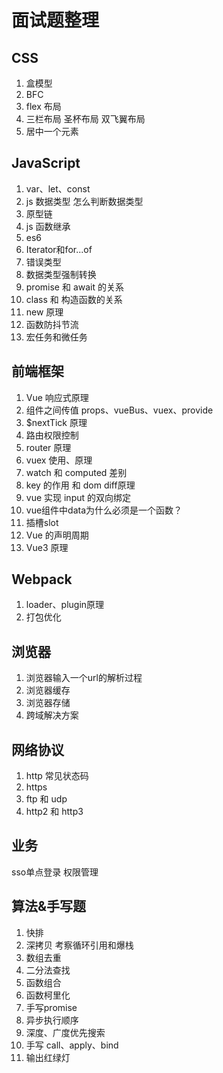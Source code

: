# 面试题整理

## CSS

1. 盒模型
2. BFC
3. flex 布局
4. 三栏布局 圣杯布局 双飞翼布局
5. 居中一个元素

## JavaScript

1. var、let、const
2. js 数据类型 怎么判断数据类型
3. 原型链
4. js 函数继承
5. es6
6. Iterator和for...of
7. 错误类型
8. 数据类型强制转换
9. promise 和 await 的关系
10. class 和 构造函数的关系
11. new 原理
12. 函数防抖节流
13. 宏任务和微任务

## 前端框架

1. Vue 响应式原理
2. 组件之间传值 props、vueBus、vuex、provide
3. $nextTick 原理
4. 路由权限控制
5. router 原理
6. vuex 使用、原理
7. watch 和 computed 差别
8. key 的作用 和 dom diff原理
9. vue 实现 input 的双向绑定
10. vue组件中data为什么必须是一个函数？
11. 插槽slot
12. Vue 的声明周期
13. Vue3 原理

## Webpack
1. loader、plugin原理
2. 打包优化


## 浏览器

1. 浏览器输入一个url的解析过程
2. 浏览器缓存
3. 浏览器存储
4. 跨域解决方案

## 网络协议

1. http 常见状态码
2. https
3. ftp 和 udp
4. http2 和 http3

## 业务

sso单点登录
权限管理

## 算法&手写题

1. 快排
2. 深拷贝 考察循环引用和爆栈
3. 数组去重
4. 二分法查找
5. 函数组合
6. 函数柯里化
7. 手写promise
8. 异步执行顺序
9. 深度、广度优先搜索
10. 手写 call、apply、bind
11. 输出红绿灯
